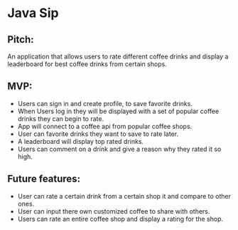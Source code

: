 # Java Sip

## **Pitch**:
An application that allows users to rate different coffee drinks and display a leaderboard for best coffee drinks from certain shops. 

## **MVP**:
- Users can sign in and create profile, to save favorite drinks. 
- When Users log in they will be displayed with a set of popular coffee drinks they can begin to rate. 
- App will connect to a coffee api from popular coffee shops.  
- User can favorite drinks they want to save to rate later.
- A leaderboard will display top rated drinks.
- Users can comment on a drink and give a reason why they rated it so high. 

## **Future features**:
- User can rate a certain drink from a certain shop it and compare to other ones.
- User can input there own customized coffee to share with others. 
- Users can rate an entire coffee shop and display a rating for the shop. 
